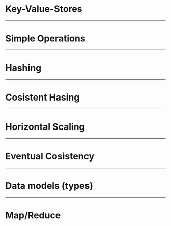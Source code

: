 # Key-Value-Stores

---

# Simple Operations

---

# Hashing

---

# Cosistent Hasing

---

# Horizontal Scaling

---

# Eventual Cosistency

---

# Data models (types)

---

# Map/Reduce
